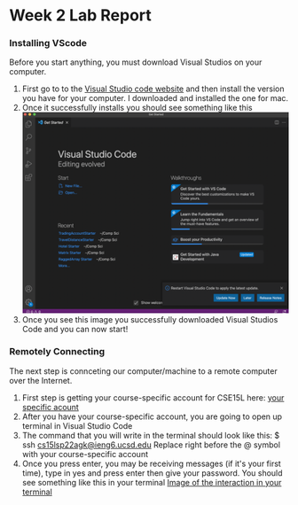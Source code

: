 # Week 2 Lab Report 

### Installing VScode
Before you start anything, you must download Visual Studios on your computer. 

1. First go to to the [Visual Studio code website](https://code.visualstudio.com/) and then install the version you have for your computer. I downloaded and installed the one for mac.
2. Once it successfully installs you should see something like this ![Image of VSCode](https://github.com/rachelli23/cse15l-lab-reports/blob/main/Screen%20Shot%202022-04-01%20at%202.16.41%20PM.png)
3. Once you see this image you successfully downloaded Visual Studios Code and you can now start! 

### Remotely Connecting
The next step is connceting our computer/machine to a remote computer over the Internet.  
1. First step is getting your course-specific account for CSE15L here: [your specific acount](https://sdacs.ucsd.edu/~icc/index.php) 
2. After you have your course-specific account, you are going to open up terminal in Visual Studio Code 
3. The command that you will write in the terminal should look like this: $ ssh cs15lsp22agk@ieng6.ucsd.edu Replace right before the @ symbol with your course-specific account
4. Once you press enter, you may be receiving messages (if it's your first time), type in yes and press enter then give your password. You should see something like this in your terminal [Image of the interaction in your terminal]()

